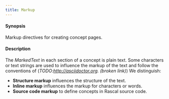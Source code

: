 ```yaml
---
title: Markup
---
```


#### Synopsis

Markup directives for creating concept pages.

#### Description

The _MarkedText_ in each section of a concept is plain text.
Some characters or text strings are used to influence the markup of the text
and follow the conventions of (_TODO:http://asciidoctor.org. (broken link)_)
We distinguish:

*  __Structure markup__ influences the structure of the text.
*  __Inline markup__ influences the markup for characters or words.
*  __Source code markup__ to define concepts in Rascal source code.


